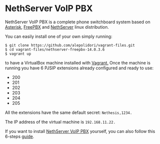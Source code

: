 # NethServer VoIP PBX

NethServer VoIP PBX is a complete phone switchboard system based on [Asterisk](https://www.asterisk.org/), [FreePBX](https://www.freepbx.org/) and [NethServer](https://www.nethserver.org/) linux distribution.

You can easily install one of your own simply running:

```console
$ git clone https://github.com/alepolidori/vagrant-files.git
$ cd vagrant-files/nethserver-freepbx-14.0.3.6
$ vagrant up
```

to have a VirtualBox machine installed with [Vagrant.](https://www.vagrantup.com/)
Once the machine is running you have 6 PJSIP extensions already configured and ready to use:

- 200
- 201
- 202
- 203
- 204
- 205

All the extensions have the same default secret: `Nethesis,1234.`

The IP address of the virtual machine is `192.168.11.22.`

If you want to install [NethServer VoIP PBX](http://docs.nethserver.org/en/v7/freepbx.html) yourself, you can also follow this 6-steps [guide](https://github.com/alepolidori/nethserver-voip-pbx-guide/).
